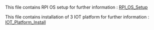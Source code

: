 This file contains RPI OS setup for further information : [RPI_OS_Setup](https://github.com/ManojAmbati3/VU_FALL22_IOT_CLASS/blob/main/RPI_BOOT_WIFI_tutorial/RPI_OS_Setup.md)

This file contains installation of 3 IOT platform for further information : [IOT_Platform_Install](https://github.com/ManojAmbati3/VU_FALL22_IOT_CLASS/blob/main/RPI_BOOT_WIFI_tutorial/IOT_Platform_Install.md)
